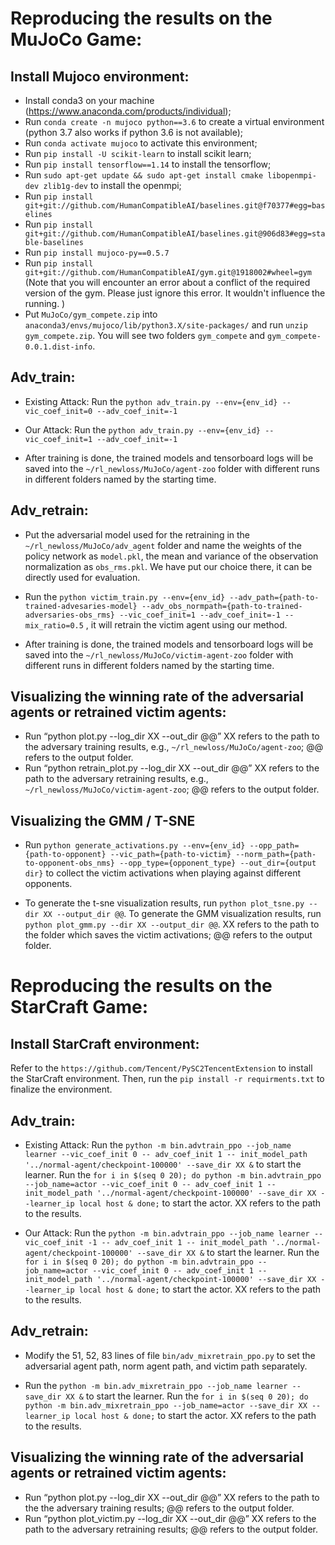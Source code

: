 # Reproducing the results on the MuJoCo Game:

## Install Mujoco environment: 
  - Install conda3 on your machine (https://www.anaconda.com/products/individual);  
  - Run ```conda create -n mujoco python==3.6``` to create a virtual environment (python 3.7 also works if python 3.6 is not available);  
  - Run ```conda activate mujoco``` to activate this environment;  
  - Run ```pip install -U scikit-learn``` to install scikit learn;  
  - Run ```pip install tensorflow==1.14``` to install the tensorflow;  
  - Run ```sudo apt-get update && sudo apt-get install cmake libopenmpi-dev zlib1g-dev``` to install the openmpi;  
  - Run ```pip install git+git://github.com/HumanCompatibleAI/baselines.git@f70377#egg=baselines```
  - Run ```pip install git+git://github.com/HumanCompatibleAI/baselines.git@906d83#egg=stable-baselines```
  - Run ```pip install mujoco-py==0.5.7```
  - Run ```pip install git+git://github.com/HumanCompatibleAI/gym.git@1918002#wheel=gym``` (Note that you will encounter an error about a conflict of the required version of the gym. Please just ignore this error. It wouldn't influence the running. )
  - Put ```MuJoCo/gym_compete.zip``` into ```anaconda3/envs/mujoco/lib/python3.X/site-packages/``` and run ```unzip gym_compete.zip```. You will see two folders ```gym_compete``` and ```gym_compete-0.0.1.dist-info```.

## Adv_train:
- Existing Attack: Run the ```python adv_train.py --env={env_id} --vic_coef_init=0 --adv_coef_init=-1 ```

- Our Attack: Run the  ```python adv_train.py --env={env_id} --vic_coef_init=1 --adv_coef_init=-1```

- After training is done, the trained models and tensorboard logs will be saved into the ```~/rl_newloss/MuJoCo/agent-zoo``` folder with different runs in different folders named by the starting time.

## Adv_retrain:
- Put the adversarial model used for the retraining in the ```~/rl_newloss/MuJoCo/adv_agent``` folder and name the weights of the policy network as  ```model.pkl```, the mean and variance of the observation normalization as ```obs_rms.pkl```. We have put our choice there, it can be directly used for evaluation. 

- Run the ```python victim_train.py --env={env_id} --adv_path={path-to-trained-advesaries-model} --adv_obs_normpath={path-to-trained-adversaries-obs_rms} --vic_coef_init=1 --adv_coef_init=-1 --mix_ratio=0.5``` , it will retrain the victim agent using our method.

- After training is done, the trained models and tensorboard logs will be saved into the ```~/rl_newloss/MuJoCo/victim-agent-zoo``` folder with different runs in different folders named by the starting time.

## Visualizing the winning rate of the adversarial agents or retrained victim agents:
  - Run “python plot.py --log_dir XX --out_dir @@” XX refers to the path to the adversary training results, e.g., ```~/rl_newloss/MuJoCo/agent-zoo```; @@ refers to the output folder.
  - Run “python retrain_plot.py --log_dir XX --out_dir @@” XX refers to the path to the adversary retraining results, e.g., ```~/rl_newloss/MuJoCo/victim-agent-zoo```; @@ refers to the output folder.
  

## Visualizing the GMM / T-SNE
  - Run ```python generate_activations.py --env={env_id} --opp_path={path-to-opponent} --vic_path={path-to-victim} --norm_path={path-to-opponent-obs_nms} --opp_type={opponent_type} --out_dir={output dir}``` to collect the victim activations when playing against different opponents. 
  
  - To generate the t-sne visualization results, run ```python plot_tsne.py --dir XX --output_dir @@```. To generate the GMM visualization results, run ```python plot_gmm.py --dir XX --output_dir @@```. XX refers to the path to the folder which saves the victim activations; @@ refers to the output folder. 

# Reproducing the results on the StarCraft Game:

## Install StarCraft environment:
Refer to the ```https://github.com/Tencent/PySC2TencentExtension``` to install the StarCraft environment. Then, run the ```pip install -r requirments.txt``` to finalize the environment.

## Adv_train:
- Existing Attack: Run the ```python -m bin.advtrain_ppo --job_name learner --vic_coef_init 0 -- adv_coef_init 1 -- init_model_path '../normal-agent/checkpoint-100000' --save_dir XX &``` to start the learner. Run the ```for i in $(seq 0 20); do python -m bin.advtrain_ppo --job_name=actor --vic_coef_init 0 -- adv_coef_init 1 -- init_model_path '../normal-agent/checkpoint-100000' --save_dir XX --learner_ip local host & done;``` to start the actor. XX refers to the path to the results.

- Our Attack: Run the ```python -m bin.advtrain_ppo --job_name learner --vic_coef_init -1 -- adv_coef_init 1 -- init_model_path '../normal-agent/checkpoint-100000' --save_dir XX &``` to start the learner. Run the ```for i in $(seq 0 20); do python -m bin.advtrain_ppo --job_name=actor --vic_coef_init 0 -- adv_coef_init 1 -- init_model_path '../normal-agent/checkpoint-100000' --save_dir XX --learner_ip local host & done;``` to start the actor. XX refers to the path to the results.

## Adv_retrain:
- Modify the 51, 52, 83 lines of file ```bin/adv_mixretrain_ppo.py``` to set the adversarial agent path, norm agent path, and victim path separately.

- Run the ```python -m bin.adv_mixretrain_ppo --job_name learner --save_dir XX &``` to start the learner. Run the 
```for i in $(seq 0 20); do python -m bin.adv_mixretrain_ppo --job_name=actor --save_dir XX --learner_ip local host & done;```
to start the actor. XX refers to the path to the results.

## Visualizing the winning rate of the adversarial agents or retrained victim agents:
- Run “python plot.py --log_dir XX --out_dir @@” XX refers to the path to the the adversary training results; @@ refers to the output folder.
- Run “python plot_victim.py --log_dir XX --out_dir @@” XX refers to the path to the adversary retraining results; @@ refers to the output folder.

